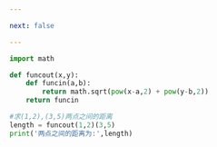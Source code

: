 ```yaml
---

next: false

---
```




<BlogInfo id="982"/>

```python
import math

def funcout(x,y):
    def funcin(a,b):
        return math.sqrt(pow(x-a,2) + pow(y-b,2))
    return funcin

#求(1,2),(3,5)两点之间的距离
length = funcout(1,2)(3,5)
print('两点之间的距离为:',length)
```



<ActionBox />

